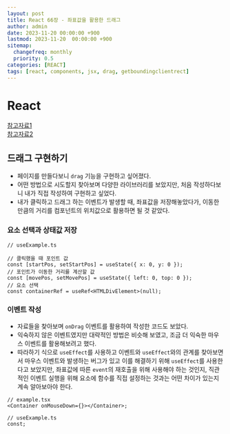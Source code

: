 ```yaml
---
layout: post
title: React 66장 - 좌표값을 활용한 드래그
author: admin
date: 2023-11-20 00:00:00 +900
lastmod: 2023-11-20  00:00:00 +900
sitemap:
  changefreq: monthly
  priority: 0.5
categories: [REACT]
tags: [react, components, jsx, drag, getboundingclientrect]
---
```


# React

[참고자료1](https://space-rumi.tistory.com/36)<br>
[참고자료2](https://jang8584.tistory.com/287)<br>

## 드래그 구현하기

- 페이지를 만들다보니 `drag` 기능을 구현하고 싶어졌다.
- 어떤 방법으로 시도할지 찾아보며 다양한 라이브러리를 보았지만, 처음 작성하다보니 내가 직접 작성하여 구현하고 싶었다.
- 내가 클릭하고 드래그 하는 이벤트가 발생할 때, 좌표값을 저장해놓았다가, 이동한 만큼의 거리를 컴포넌트의 위치값으로 활용하면 될 것 같았다.

### 요소 선택과 상태값 저장

```tsx
// useExample.ts

// 클릭했을 때 포인트 값
const [startPos, setStartPos] = useState({ x: 0, y: 0 });
// 포인트가 이동한 거리를 계산할 값
const [movePos, setMovePos] = useState({ left: 0, top: 0 });
// 요소 선택
const containerRef = useRef<HTMLDivElement>(null);
```

### 이벤트 작성

- 자료들을 찾아보며 `onDrag` 이벤트를 활용하여 작성한 코드도 보았다.
- 익숙하지 않은 이벤트였지만 대략적인 방법은 비슷해 보였고, 조금 더 익숙한 마우스 이벤트를 활용해보려고 했다.
- 따라하기 식으로 `useEffect`를 사용하고 이벤트와 `useEffect`와의 관계를 찾아보면서 마우스 이벤트와 발생하는 버그가 있고 이를 해결하기 위해 `useEffect`를 사용한다고 보았지만, 좌표값에 따른 `event`의 재호출을 위해 사용해야 하는 것인지, 직관적인 이벤트 실행을 위해 요소에 함수를 직접 설정하는 것과는 어떤 차이가 있는지 계속 알아보아야 한다.

```tsx
// example.tsx
<Container onMouseDown={}></Container>;

// useExample.ts
const;
```
